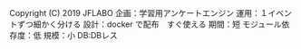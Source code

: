 
Copyright (C) 2019 JFLABO
企画：学習用アンケートエンジン
運用：１イベントずつ細かく分ける
設計：docker で配布　すぐ使える
期間：短
モジュール依存度：低
規模：小
DB:DBレス